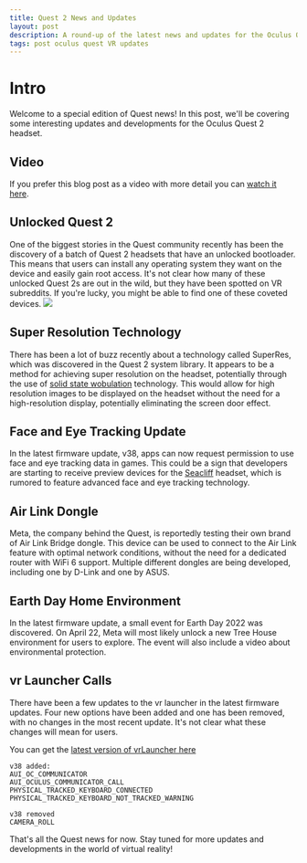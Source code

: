 ```yaml
---
title: Quest 2 News and Updates
layout: post
description: A round-up of the latest news and updates for the Oculus Quest 2 headset, including SuperRes technology, face and eye tracking, and Earth Day events.
tags: post oculus quest VR updates
---
```

# Intro

Welcome to a special edition of Quest news! In this post, we'll be covering some interesting updates and developments for the Oculus Quest 2 headset.

## Video
If you prefer this blog post as a video with more detail you can [watch it here](https://www.youtube.com/watch?v=HoNm6Gi4M2U).

## Unlocked Quest 2

One of the biggest stories in the Quest community recently has been the discovery of a batch of Quest 2 headsets that have an unlocked bootloader. This means that users can install any operating system they want on the device and easily gain root access. It's not clear how many of these unlocked Quest 2s are out in the wild, but they have been spotted on VR subreddits. If you're lucky, you might be able to find one of these coveted devices.
![](https://pbs.twimg.com/media/FPgu99bXMAQgeou?format=jpg)

## Super Resolution Technology

There has been a lot of buzz recently about a technology called SuperRes, which was discovered in the Quest 2 system library. It appears to be a method for achieving super resolution on the headset, potentially through the use of [solid state wobulation](https://www.edn.com/switchable-waveguide-doubles-xr-resolution/) technology. This would allow for high resolution images to be displayed on the headset without the need for a high-resolution display, potentially eliminating the screen door effect.

## Face and Eye Tracking Update

In the latest firmware update, v38, apps can now request permission to use face and eye tracking data in games. This could be a sign that developers are starting to receive preview devices for the [Seacliff](https://cdn.discordapp.com/attachments/867826173613309992/945688623263653958/IMG_0139.png) headset, which is rumored to feature advanced face and eye tracking technology.

## Air Link Dongle

Meta, the company behind the Quest, is reportedly testing their own brand of Air Link Bridge dongle. This device can be used to connect to the Air Link feature with optimal network conditions, without the need for a dedicated router with WiFi 6 support. Multiple different dongles are being developed, including one by D-Link and one by ASUS.

## Earth Day Home Environment

In the latest firmware update, a small event for Earth Day 2022 was discovered. On April 22, Meta will most likely unlock a new Tree House environment for users to explore. The event will also include a video about environmental protection.

## vr Launcher Calls

There have been a few updates to the vr launcher in the latest firmware updates. Four new options have been added and one has been removed, with no changes in the most recent update. It's not clear what these changes will mean for users.

You can get the [latest version of vrLauncher here](https://github.com/basti564/vrLauncher/releases/)

```
v38 added:
AUI_OC_COMMUNICATOR
AUI_OCULUS_COMMUNICATOR_CALL
PHYSICAL_TRACKED_KEYBOARD_CONNECTED
PHYSICAL_TRACKED_KEYBOARD_NOT_TRACKED_WARNING

v38 removed
CAMERA_ROLL
````

That's all the Quest news for now. Stay tuned for more updates and developments in the world of virtual reality!
